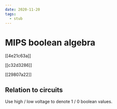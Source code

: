 ```yaml
---
date: 2020-11-20
tags: 
  - stub
---
```


# MIPS boolean algebra

[[4e21c63a]]

[[c32d3286]]

[[29807a22]]

## Relation to circuits

Use high / low voltage to denote 1 / 0 boolean values.
